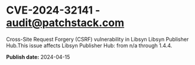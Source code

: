 # CVE-2024-32141 - audit@patchstack.com

Cross-Site Request Forgery (CSRF) vulnerability in Libsyn Libsyn Publisher Hub.This issue affects Libsyn Publisher Hub: from n/a through 1.4.4.



**Publish date:** 2024-04-15
